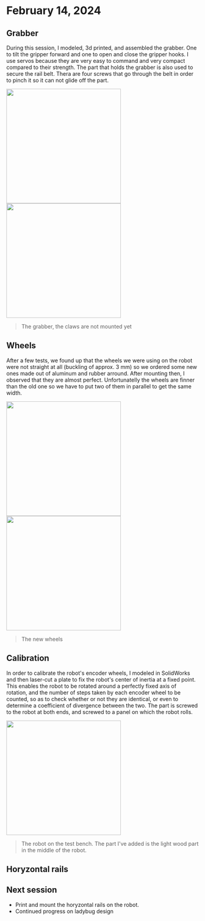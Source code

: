 # February 14, 2024
## Grabber
During this session, I modeled, 3d printed, and assembled the grabber. One to tilt the gripper forward and one to open and close the gripper hooks. I use servos because they are very easy to command and very compact compared to their strength. The part that holds the grabber is also used to secure the rail belt. Thera are four screws that go through the belt in order to pinch it so it can not glide off the part.

<img src="./src/session_09/grabber.jpg" height=300> <img src="./src/session_09/grabber assembled.jpeg" height=300>

> The grabber, the claws are not mounted yet

## Wheels
After a few tests, we found up that the wheels we were using on the robot were not straight at all (buckling of approx. 3 mm) so we ordered some new ones made out of aluminum and rubber arround. After mounting then, I observed that they are almost perfect. Unfortunatelly the wheels are finner than the old one so we have to put two of them in parallel to get the same width.

<img src="./src/session_09/new wheels.jpeg" height=300> <img src="./src/session_09/new wheels 2.jpeg" height=300>

> The new wheels

## Calibration
In order to calibrate the robot's encoder wheels, I modeled in SolidWorks and then laser-cut a plate to fix the robot's center of inertia at a fixed point. This enables the robot to be rotated around a perfectly fixed axis of rotation, and the number of steps taken by each encoder wheel to be counted, so as to check whether or not they are identical, or even to determine a coefficient of divergence between the two. The part is screwed to the robot at both ends, and screwed to a panel on which the robot rolls.

<img src="./src/session_09/calibration.jpeg" height=300>

> The robot on the test bench. The part I've added is the light wood part in the middle of the robot.

## Horyzontal rails


## Next session
- Print and mount the horyzontal rails on the robot.
- Continued progress on ladybug design